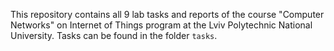 This repository contains all 9 lab tasks and reports of the course "Computer Networks" on Internet of Things program at the Lviv Polytechnic National University.
Tasks can be found in the folder `tasks`.